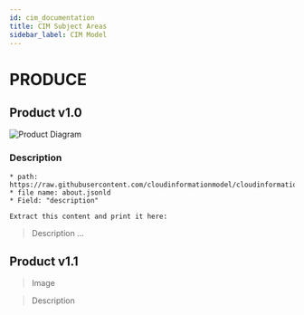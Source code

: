 ```yaml
---
id: cim_documentation
title: CIM Subject Areas
sidebar_label: CIM Model
---
```


# PRODUCE

## Product v1.0

![Product Diagram](https://raw.githubusercontent.com/cloudinformationmodel/cloudinformationmodel/master/src/subjectAreas/Product/diagram.png)

### Description
```
* path: https://raw.githubusercontent.com/cloudinformationmodel/cloudinformationmodel/master/src/subjectAreas/Product/about.jsonld
* file name: about.jsonld
* Field: "description"

Extract this content and print it here:
```
> Description ...

## Product v1.1

> Image

> Description